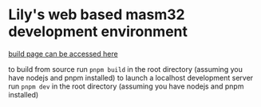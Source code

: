# Lily's web based masm32 development environment

[build page can be accessed here](https://silvenlily.github.io/lilys-masm32-editor/)

to build from source run `pnpm build` in the root directory (assuming you have nodejs and pnpm installed)
to launch a localhost development server run `pnpm dev` in the root directory (assuming you have nodejs and pnpm installed)
